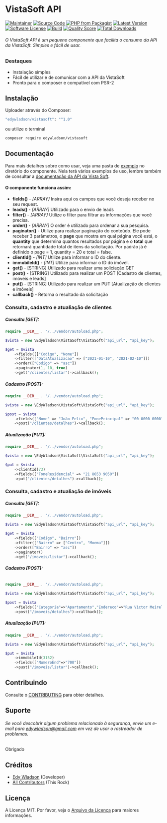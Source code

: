 # VistaSoft API

[![Maintainer](http://img.shields.io/badge/maintainer-@edywladson-blue.svg?style=flat-square)](https://twitter.com/edywladson)
[![Source Code](http://img.shields.io/badge/source-edywladson/vistasoft-blue.svg?style=flat-square)](https://github.com/edywladson/vistasoft)
[![PHP from Packagist](https://img.shields.io/packagist/php-v/edywladson/vistasoft.svg?style=flat-square)](https://packagist.org/packages/edywladson/vistasoft)
[![Latest Version](https://img.shields.io/github/release/edywladson/vistasoft.svg?style=flat-square)](https://github.com/edywladson/vistasoft/releases)
[![Software License](https://img.shields.io/badge/license-MIT-brightgreen.svg?style=flat-square)](LICENSE)
[![Build](https://img.shields.io/scrutinizer/build/g/edywladson/vistasoft.svg?style=flat-square)](https://scrutinizer-ci.com/g/edywladson/vistasoft)
[![Quality Score](https://img.shields.io/scrutinizer/g/edywladson/vistasoft.svg?style=flat-square)](https://scrutinizer-ci.com/g/edywladson/vistasoft)
[![Total Downloads](https://img.shields.io/packagist/dt/edywladson/vistasoft.svg?style=flat-square)](https://packagist.org/packages/cedywladson/vistasoft)

###### O VistaSoft API é um pequeno componente que facilita o consumo da API da VistaSoft. Simples e fácil de usar.

### Destaques
- Instalação simples
- Fácil de utilizar e de comunicar com a API da VistaSoft
- Pronto para o composer e compatível com PSR-2

## Instalação
Uploader através do Composer:

```bash
"edywladson/vistasoft": "^1.0"
```

ou utilize o terminal

```bash
composer require edywladson/vistasoft
```

## Documentação

Para mais detalhes sobre como usar, veja uma pasta de [exemplo](https://github.com/edywladson/vistasoft/tree/master/example) no diretório do componente. Nela terá vários exemplos de uso, lembre também de consultar a [documentação da API da Vista Soft](https://www.vistasoft.com.br/api/). 

#### O componente funciona assim:

- **fields()** - *[ARRAY]* Insira aqui os campos que você deseja receber no seu request. 
- **leads()** - *[ARRAY]* Utilizado para o envio de leads
- **filter()** - *[ARRAY]* Utilize o filter para filtrar as informações que você precisa.
- **order()** - *[ARRAY]* O order é utilizado para ordenar a sua pesquisa.
- **paginator()** - Utilize para realizar paginação do conteúdo. Ele pode receber 3 parâmetros, o **page** que mostra em qual página você está, o **quantity** que determina quantos resultados por página e o **total** que retornará quantidade total de itens da solicitação. Por padrão já é definido o page = 1, quantity = 20 e total = false.
- **clientId()** - *[INT]* Utilize para informar o ID do cliente.
- **immobileId()** - *[INT]* Utilize para informar o ID do imóvel.
- **get()** - [STRING] Utilizado para realizar uma soliciação GET
- **post()** - [STRING] Utilizado para realizar um POST [Cadastro de clientes, imóveis e leads]
- **put()** - [STRING] Utilizado para realizar um PUT [Atualização de clientes e imóveis]
- **callback()** - Retorna o resultado da solicitação

### Consulta, cadastro e atualiação de clientes

##### Consulta [GET]:

```php
require __DIR__ . "/../vendor/autoload.php";

$vista = new \EdyWladson\VistaSoft\VistaSoft("api_url", "api_key");

$get = $vista
    ->fields([["Codigo", "Nome"])
    ->filter(["DataAtualizacao" => ["2021-01-10", "2021-02-10"]])
    ->order(["Codigo" => "asc"])
    ->paginator(1, 10, true)
    ->get("/clientes/listar")->callback();
```

##### Cadastro [POST]:

```php
require __DIR__ . "/../vendor/autoload.php";

$vista = new \EdyWladson\VistaSoft\VistaSoft("api_url", "api_key");

$post = $vista
    ->fields(["Nome" => "João Felix", "FonePrincipal" => "00 0000 0000", "VeiculoCaptacao" => "Portal 10"])
    ->post("/clientes/detalhes")->callback();

```

##### Atualização [PUT]:

```php
require __DIR__ . "/../vendor/autoload.php";

$vista = new \EdyWladson\VistaSoft\VistaSoft("api_url", "api_key");

$put = $vista
    ->clientId(73)
    ->fields(["FoneResidencial" => "21 8653 9050"])
    ->put("/clientes/detalhes")->callback();

```

### Consulta, cadastro e atualiação de imóveis

##### Consulta [GET]:

```php
require __DIR__ . "/../vendor/autoload.php";

$vista = new \EdyWladson\VistaSoft\VistaSoft("api_url", "api_key");

$get = $vista
    ->fields(["Codigo", "Bairro"])
    ->filter(["Bairro" => ["Centro", "Moema"]])
    ->order(["Bairro" => "asc"])
    ->paginator()
    ->get("/imoveis/listar")->callback();
```
##### Cadastro [POST]:

```php

require __DIR__ . "/../vendor/autoload.php";

$vista = new \EdyWladson\VistaSoft\VistaSoft("api_url", "api_key");

$post = $vista
    ->fields(["Categoria"=>"Apartamento","Endereco"=>"Rua Victor Meirelles","NumeroEnd"=>"600","Complemento"=>"901","Bairro"=>"Campinas","Cidade"=>"São José","UF"=>"SC","CEP"=>"88101170","Situacao"=>"Novo","Ocupacao"=>"Ocupado"])
    ->post("/imoveis/detalhes")->callback();

```

##### Atualização [PUT]:

```php
require __DIR__ . "/../vendor/autoload.php";

$vista = new \EdyWladson\VistaSoft\VistaSoft("api_url", "api_key");

$put = $vista
    ->immobileId(3152)
    ->fields(["NumeroEnd"=>"700"])
    ->pust("/imoveis/listar")->callback();

```

## Contribuindo

Consulte o [CONTRIBUTING](https://github.com/edywladson/vistasoft/blob/master/CONTRIBUTING.md) para obter detalhes.

## Suporte

###### Se você descobrir algum problema relacionado à segurança, envie um e-mail para edywladson@gmail.com em vez de usar o rastreador de problemas.

Obrigado 

## Créditos

- [Edy Wladson](https://github.com/edywladson) (Developer)
- [All Contributors](https://github.com/edywladson/vistasoft/contributors) (This Rock)

## Licença

A Licença MIT. Por favor, veja o [Arquivo da Licença](https://github.com/edywladson/vistasoft/blob/master/LICENSE) para maiores informações.